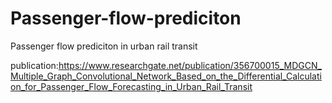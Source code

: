 # Passenger-flow-prediciton
Passenger flow prediciton in urban rail transit

publication:https://www.researchgate.net/publication/356700015_MDGCN_Multiple_Graph_Convolutional_Network_Based_on_the_Differential_Calculation_for_Passenger_Flow_Forecasting_in_Urban_Rail_Transit
